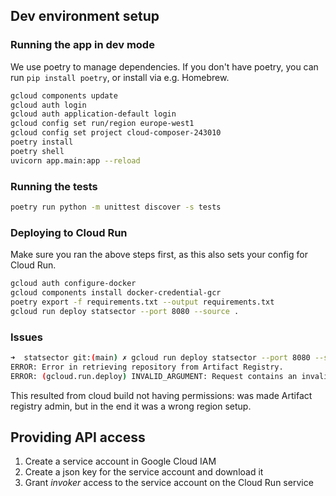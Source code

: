 

## Dev environment setup

### Running the app in dev mode

We use poetry to manage dependencies.
If you don't have poetry, you can run `pip install poetry`, or install via e.g. Homebrew.


```sh
gcloud components update
gcloud auth login
gcloud auth application-default login
gcloud config set run/region europe-west1
gcloud config set project cloud-composer-243010
poetry install
poetry shell
uvicorn app.main:app --reload
```

### Running the tests

```sh
poetry run python -m unittest discover -s tests
```

### Deploying to Cloud Run

Make sure you ran the above steps first, as this also sets your config for Cloud Run.


```sh
gcloud auth configure-docker
gcloud components install docker-credential-gcr
poetry export -f requirements.txt --output requirements.txt
gcloud run deploy statsector --port 8080 --source .
```

### Issues

```sh
➜  statsector git:(main) ✗ gcloud run deploy statsector --port 8080 --source .       
ERROR: Error in retrieving repository from Artifact Registry.
ERROR: (gcloud.run.deploy) INVALID_ARGUMENT: Request contains an invalid argument.
```

This resulted from cloud build not having permissions:
was made Artifact registry admin, but in the end it was a wrong region setup.


## Providing API access

1. Create a service account in Google Cloud IAM
2. Create a json key for the service account and download it
3. Grant *invoker* access to the service account on the Cloud Run service